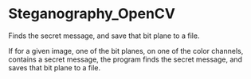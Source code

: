 # Steganography_OpenCV
 Finds the secret message, and save that bit plane to a file.

If for a given image, one of the bit planes, on one of the color channels, contains a secret message, the program finds the secret message, and saves that bit plane to a file.
